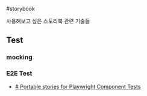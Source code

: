 #storybook

사용해보고 싶은 스토리북 관련 기술들

## Test

### mocking

### E2E Test

- [# Portable stories for Playwright Component Tests](https://storybook.js.org/blog/portable-stories-for-playwright-ct/)
